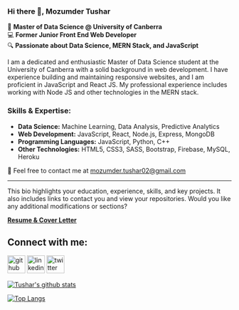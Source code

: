 ### Hi there 👋, Mozumder Tushar

🚀 **Master of Data Science @ University of Canberra**  
💻 **Former Junior Front End Web Developer**  
🔍 **Passionate about Data Science, MERN Stack, and JavaScript**  

I am a dedicated and enthusiastic Master of Data Science student at the University of Canberra with a solid background in web development. I have experience building and maintaining responsive websites, and I am proficient in JavaScript and React JS. My professional experience includes working with Node JS and other technologies in the MERN stack.

### Skills & Expertise:
- **Data Science:** Machine Learning, Data Analysis, Predictive Analytics
- **Web Development:** JavaScript, React, Node.js, Express, MongoDB
- **Programming Languages:** JavaScript, Python, C++
- **Other Technologies:** HTML5, CSS3, SASS, Bootstrap, Firebase, MySQL, Heroku

📧 Feel free to contact me at [mozumder.tushar02@gmail.com](mailto:mozumder.tushar02@gmail.com)  

---

This bio highlights your education, experience, skills, and key projects. It also includes links to contact you and view your repositories. Would you like any additional modifications or sections?

**[Resume & Cover Letter](https://drive.google.com/drive/folders/19GNy-RFfLwuxIjbkfoM5vOEhynxcfgDi?usp=sharing)**

## Connect with me:
[<img src='https://cdn.jsdelivr.net/npm/simple-icons@3.0.1/icons/github.svg' alt='github' height='40'>](https://github.com/https://github.com/mozumderTushar)  [<img src='https://cdn.jsdelivr.net/npm/simple-icons@3.0.1/icons/linkedin.svg' alt='linkedin' height='40'>](https://www.linkedin.com/in/https://www.linkedin.com/in/mayen-uddin-mozumder-a6659b1b1//)  [<img src='https://cdn.jsdelivr.net/npm/simple-icons@3.0.1/icons/twitter.svg' alt='twitter' height='40'>](https://twitter.com/https://twitter.com/MozumderTushar1)  

[![Tushar's github stats](https://github-readme-stats.vercel.app/api?username=mozumderTushar)](https://github.com/anuraghazra/github-readme-stats)

[![Top Langs](https://github-readme-stats.vercel.app/api/top-langs/?username=mozumderTushar&langs_count=8)](https://github.com/mozumderTushar/github-readme-stats)
<!--
**mozumderTushar/mozumderTushar** is a ✨ _special_ ✨ repository because its `README.md` (this file) appears on your GitHub profile.
-->


